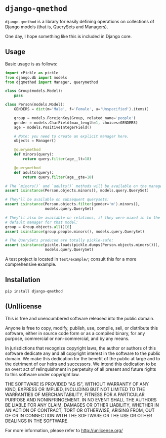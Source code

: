# `django-qmethod`

`django-qmethod` is a library for easily defining operations on collections of
Django models (that is, QuerySets and Managers).

One day, I hope something like this is included in Django core.


## Usage

Basic usage is as follows:

```python
import cPickle as pickle
from django.db import models
from djqmethod import Manager, querymethod

class Group(models.Model):
    pass

class Person(models.Model):
    GENDERS = dict(m='Male', f='Female', u='Unspecified').items()

    group = models.ForeignKey(Group, related_name='people')
    gender = models.CharField(max_length=1, choices=GENDERS)
    age = models.PositiveIntegerField()

    # Note: you need to create an explicit manager here.
    objects = Manager()

    @querymethod
    def minors(query):
        return query.filter(age__lt=18)

    @querymethod
    def adults(query):
        return query.filter(age__gte=18)

# The `minors()` and `adults()` methods will be available on the manager:
assert isinstance(Person.objects.minors(), models.query.QuerySet)

# They'll be available on subsequent querysets:
assert isinstance(Person.objects.filter(gender='m').minors(),
                  models.query.QuerySet)

# They'll also be available on relations, if they were mixed in to the
# default manager for that model:
group = Group.objects.all()[0]
assert isinstance(group.people.minors(), models.query.QuerySet)

# The QuerySets produced are totally pickle-safe:
assert isinstance(pickle.loads(pickle.dumps(Person.objects.minors())),
                  models.query.QuerySet)
```

A test project is located in `test/example/`; consult this for a more
comprehensive example.


## Installation

    pip install django-qmethod


## (Un)license

This is free and unencumbered software released into the public domain.

Anyone is free to copy, modify, publish, use, compile, sell, or distribute this
software, either in source code form or as a compiled binary, for any purpose,
commercial or non-commercial, and by any means.

In jurisdictions that recognize copyright laws, the author or authors of this
software dedicate any and all copyright interest in the software to the public
domain. We make this dedication for the benefit of the public at large and to
the detriment of our heirs and successors. We intend this dedication to be an
overt act of relinquishment in perpetuity of all present and future rights to
this software under copyright law.

THE SOFTWARE IS PROVIDED "AS IS", WITHOUT WARRANTY OF ANY KIND, EXPRESS OR
IMPLIED, INCLUDING BUT NOT LIMITED TO THE WARRANTIES OF MERCHANTABILITY, FITNESS
FOR A PARTICULAR PURPOSE AND NONINFRINGEMENT. IN NO EVENT SHALL THE AUTHORS BE
LIABLE FOR ANY CLAIM, DAMAGES OR OTHER LIABILITY, WHETHER IN AN ACTION OF
CONTRACT, TORT OR OTHERWISE, ARISING FROM, OUT OF OR IN CONNECTION WITH THE
SOFTWARE OR THE USE OR OTHER DEALINGS IN THE SOFTWARE.

For more information, please refer to <http://unlicense.org/>
